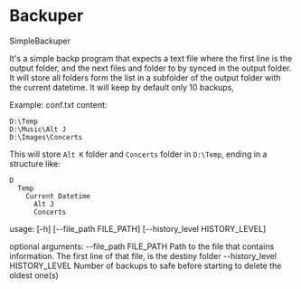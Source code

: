# Backuper
SimpleBackuper

It's a simple backp program that expects a text file where the first line is the output folder, and the next files and folder to by synced in the output folder.
It will store all folders form the list in a subfolder of the output folder with the current datetime.
It will keep by default only 10 backups,

Example:
conf.txt content:
```
D:\Temp
D:\Music\Alt J
D:\Images\Concerts
```

This will store `Alt K` folder and `Concerts` folder in `D:\Temp`, ending in a structure like:
```
D
  Temp
    Current Datetime
      Alt J
      Concerts
```

usage: [-h] [--file_path FILE_PATH] [--history_level HISTORY_LEVEL]

optional arguments:
  --file_path FILE_PATH
                        Path to the file that contains information. The first line of that file, is the destiny folder
  --history_level HISTORY_LEVEL
                        Number of backups to safe before starting to delete the oldest one(s)